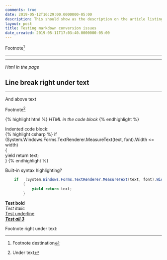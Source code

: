 ```yaml
---
comments: true
date: 2019-05-12T16:29:00.0000000-05:00
description: This should show as the description on the article listing
layout: post
title: Testing markdown conversion issues
date_created: 2019-05-11T17:03:40.0000000-05:00
---
```

   
   
Footnote[^1]   

****   

----   

<i>Html in the page</i>   

Line break right under text   
----   

****   
And above text   

Footnote[^2]   

{% highlight html %}
<i>HTML in   the code block</i>
{% endhighlight %}   

Indented code block:   
{% highlight csharp %}
if   (System.Windows.Forms.TextRenderer.MeasureText(text, font).Width <=   width)  
        {  
            yield return text;  
        }
{% endhighlight %}   

Built-in syntax highlighting?   

```csharp     
    if   (System.Windows.Forms.TextRenderer.MeasureText(text, font).Width <=   width)  
        {  
            yield return text;  
        }     
```   

**Test bold**    
*Test italic*    
<u>Test underline</u>    
***<u>Test all 3</u>***    

[^1]: Footnote destination   

Footnote right under text:   
[^2]: Under text   

